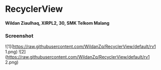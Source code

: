 # RecyclerView

#### Wildan Ziaulhaq, XIRPL2, 30, SMK Telkom Malang

### Screenshot
![1](https://raw.githubusercontent.com/WildanZq/RecyclerView/default/rv1 1.png)
![2](https://raw.githubusercontent.com/WildanZq/RecyclerView/default/rv1 2.png)
